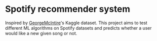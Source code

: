 # Spotify recommender system

Inspired by [GeorgeMcIntire](https://www.kaggle.com/datasets/geomack/spotifyclassification/code)'s Kaggle dataset. This project aims to test different ML algorithms on Spotify datasets and predicts whether a user would like a new given song or not.
